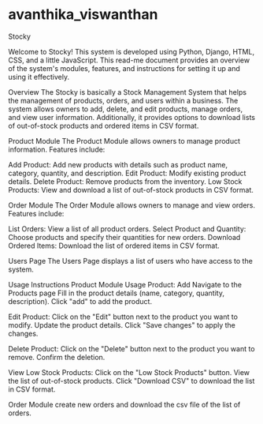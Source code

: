 # avanthika_viswanthan
Stocky

Welcome to Stocky! This system is developed using Python, Django, HTML, CSS, and a little JavaScript. This read-me document provides an overview of the system's modules, features, and instructions for setting it up and using it effectively.

Overview
The Stocky is basically a Stock Management System that helps the management of products, orders, and users within a business. The system allows owners to add, delete, and edit products, manage orders, and view user information. Additionally, it provides options to download lists of out-of-stock products and ordered items in CSV format.

Product Module
The Product Module allows owners to manage product information. Features include:

Add Product: Add new products with details such as product name, category, quantity, and description.
Edit Product: Modify existing product details.
Delete Product: Remove products from the inventory.
Low Stock Products: View and download a list of out-of-stock products in CSV format.

Order Module
The Order Module allows owners to manage and view orders. Features include:

List Orders: View a list of all product orders.
Select Product and Quantity: Choose products and specify their quantities for new orders.
Download Ordered Items: Download the list of ordered items in CSV format.

Users Page
The Users Page displays a list of users who have access to the system.

Usage Instructions
Product Module Usage
Product: 
Add
Navigate to the Products page
Fill in the product details (name, category, quantity, description).
Click "add" to add the product.

Edit Product:
Click on the "Edit" button next to the product you want to modify.
Update the product details.
Click "Save changes" to apply the changes.

Delete Product:
Click on the "Delete" button next to the product you want to remove.
Confirm the deletion.

View Low Stock Products:
Click on the "Low Stock Products" button.
View the list of out-of-stock products.
Click "Download CSV" to download the list in CSV format.

Order Module
create new orders and download the csv file of the list of orders.
